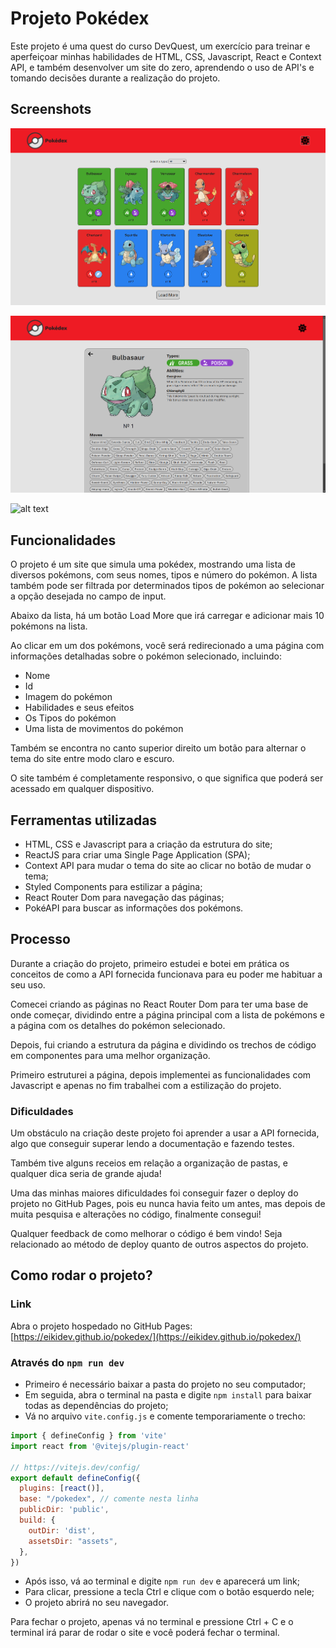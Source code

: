 # Projeto Pokédex

Este projeto é uma quest do curso DevQuest, um exercício para treinar e aperfeiçoar minhas habilidades de HTML, CSS, Javascript, React e Context API, e também desenvolver um site do zero, aprendendo o uso de API's e tomando decisões durante a realização do projeto.

## Screenshots

![alt text](public/assets/github/home-page.png)

![alt text](public/assets/github/pokemon-page-details.png)

![alt text](public/assets/github/pokedex.gif)

## Funcionalidades

O projeto é um site que simula uma pokédex, mostrando uma lista de diversos pokémons, com seus nomes, tipos e número do pokémon. A lista também pode ser filtrada por determinados tipos de pokémon ao selecionar a opção desejada no campo de input.

Abaixo da lista, há um botão Load More que irá carregar e adicionar mais 10 pokémons na lista.

Ao clicar em um dos pokémons, você será redirecionado a uma página com informações detalhadas sobre o pokémon selecionado, incluindo:

- Nome
- Id
- Imagem do pokémon
- Habilidades e seus efeitos
- Os Tipos do pokémon
- Uma lista de movimentos do pokémon

Também se encontra no canto superior direito um botão para alternar o tema do site entre modo claro e escuro.

O site também é completamente responsivo, o que significa que poderá ser acessado em qualquer dispositivo.

## Ferramentas utilizadas

- HTML, CSS e Javascript para a criação da estrutura do site;
- ReactJS para criar uma Single Page Application (SPA);
- Context API para mudar o tema do site ao clicar no botão de mudar o tema;
- Styled Components para estilizar a página;
- React Router Dom para navegação das páginas;
- PokéAPI para buscar as informações dos pokémons.

## Processo

Durante a criação do projeto, primeiro estudei e botei em prática os conceitos de como a API fornecida funcionava para eu poder me habituar a seu uso.

Comecei criando as páginas no React Router Dom para ter uma base de onde começar, dividindo entre a página principal com a lista de pokémons e a página com os detalhes do pokémon selecionado.

Depois, fui criando a estrutura da página e dividindo os trechos de código em componentes para uma melhor organização.

Primeiro estruturei a página, depois implementei as funcionalidades com Javascript e apenas no fim trabalhei com a estilização do projeto.

### Dificuldades

Um obstáculo na criação deste projeto foi aprender a usar a API fornecida, algo que conseguir superar lendo a documentação e fazendo testes.

Também tive alguns receios em relação a organização de pastas, e qualquer dica seria de grande ajuda!

Uma das minhas maiores dificuldades foi conseguir fazer o deploy do projeto no GitHub Pages, pois eu nunca havia feito um antes, mas depois de muita pesquisa e alterações no código, finalmente consegui!

Qualquer feedback de como melhorar o código é bem vindo! Seja relacionado ao método de deploy quanto de outros aspectos do projeto.

## Como rodar o projeto?

### Link

Abra o projeto hospedado no GitHub Pages: [https://eikidev.github.io/pokedex/](https://eikidev.github.io/pokedex/)

### Através do `npm run dev`

- Primeiro é necessário baixar a pasta do projeto no seu computador;
- Em seguida, abra o terminal na pasta e digite `npm install` para baixar todas as dependências do projeto;
- Vá no arquivo `vite.config.js` e comente temporariamente o trecho: 
``` js
import { defineConfig } from 'vite'
import react from '@vitejs/plugin-react'

// https://vitejs.dev/config/
export default defineConfig({
  plugins: [react()],
  base: "/pokedex", // comente nesta linha
  publicDir: 'public',
  build: {
    outDir: 'dist',
    assetsDir: "assets",
  },
})

```

- Após isso, vá ao terminal e digite `npm run dev` e aparecerá um link;
- Para clicar, pressione a tecla Ctrl e clique com o botão esquerdo nele;
- O projeto abrirá no seu navegador.

Para fechar o projeto, apenas vá no terminal e pressione Ctrl + C e o terminal irá parar de rodar o site e você poderá fechar o terminal.